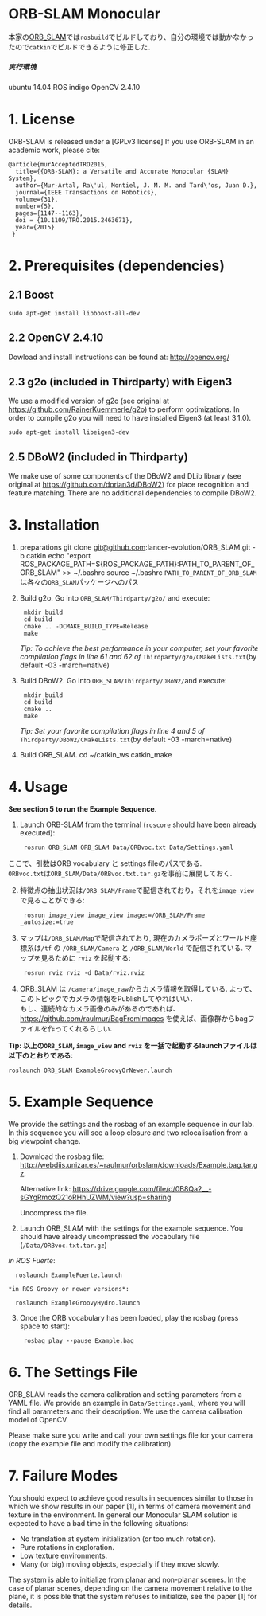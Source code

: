 # ORB-SLAM Monocular

本家の[ORB_SLAM](https://github.com/raulmur/ORB_SLAM)では`rosbuild`でビルドしており、自分の環境では動かなかったので`catkin`でビルドできるように修正した．

##### 実行環境
ubuntu 14.04
ROS indigo
OpenCV 2.4.10

# 1. License

ORB-SLAM is released under a [GPLv3 license]
If you use ORB-SLAM in an academic work, please cite:

    @article{murAcceptedTRO2015,
      title={{ORB-SLAM}: a Versatile and Accurate Monocular {SLAM} System},
      author={Mur-Artal, Ra\'ul, Montiel, J. M. M. and Tard\'os, Juan D.},
      journal={IEEE Transactions on Robotics},
      volume={31},
      number={5},
      pages={1147--1163},
      doi = {10.1109/TRO.2015.2463671},
      year={2015}
     }


# 2. Prerequisites (dependencies)

## 2.1 Boost

	sudo apt-get install libboost-all-dev

## 2.2 OpenCV 2.4.10
Dowload and install instructions can be found at: http://opencv.org/

## 2.3 g2o (included in Thirdparty) with Eigen3
We use a modified version of g2o (see original at https://github.com/RainerKuemmerle/g2o) to perform optimizations.
In order to compile g2o you will need to have installed Eigen3 (at least 3.1.0).
	
	sudo apt-get install libeigen3-dev

## 2.5 DBoW2 (included in Thirdparty) 
We make use of some components of the DBoW2 and DLib library (see original at https://github.com/dorian3d/DBoW2) for place recognition and feature matching. There are no additional dependencies to compile DBoW2.

# 3. Installation

1. preparations
		git clone git@github.com:lancer-evolution/ORB_SLAM.git -b catkin
		echo "export ROS_PACKAGE_PATH=${ROS_PACKAGE_PATH}:PATH_TO_PARENT_OF_ORB_SLAM" >> ~/.bashrc
		source ~/.bashrc
`PATH_TO_PARENT_OF_ORB_SLAM`は各々の`ORB_SLAM`パッケージへのパス

2. Build g2o. Go into `ORB_SLAM/Thirdparty/g2o/` and execute:

		mkdir build
		cd build
		cmake .. -DCMAKE_BUILD_TYPE=Release
		make

	*Tip: To achieve the best performance in your computer, set your favorite compilation flags in line 61 and 62 of* `Thirdparty/g2o/CMakeLists.txt`(by default -03 -march=native)

5. Build DBoW2. Go into `ORB_SLAM/Thirdparty/DBoW2/`and execute:

		mkdir build
		cd build
		cmake ..
		make
	*Tip: Set your favorite compilation flags in line 4 and 5 of* `Thirdparty/DBoW2/CMakeLists.txt`(by default -03 -march=native)

4. Build ORB_SLAM.
		cd ~/catkin_ws
		catkin_make

# 4. Usage

**See section 5 to run the Example Sequence**.

1. Launch ORB-SLAM from the terminal (`roscore` should have been already executed):

		rosrun ORB_SLAM ORB_SLAM Data/ORBvoc.txt Data/Settings.yaml
ここで、引数はORB vocabulary と settings fileのパスである.  
  `ORBvoc.txt`は`ORB_SLAM/Data/ORBvoc.txt.tar.gz`を事前に展開しておく. 

2. 特徴点の抽出状況は`/ORB_SLAM/Frame`で配信されており，それを`image_view`で見ることができる:

		rosrun image_view image_view image:=/ORB_SLAM/Frame _autosize:=true

3. マップは`/ORB_SLAM/Map`で配信されており, 現在のカメラポーズとワールド座標系は`/tf` の `/ORB_SLAM/Camera` と `/ORB_SLAM/World` で配信されている.  マップを見るために `rviz` を起動する:

		rosrun rviz rviz -d Data/rviz.rviz

4. ORB_SLAM は `/camera/image_raw`からカメラ情報を取得している. よって、このトピックでカメラの情報をPublishしてやればいい．  
もし、連続的なカメラ画像のみがあるのであれば、https://github.com/raulmur/BagFromImages を使えば、画像群からbagファイルを作ってくれるらしい.


**Tip: 以上の`ORB_SLAM`, `image_view` and `rviz` を一括で起動するlaunchファイルは以下のとおりである**:

	roslaunch ORB_SLAM ExampleGroovyOrNewer.launch


# 5. Example Sequence
We provide the settings and the rosbag of an example sequence in our lab. In this sequence you will see a loop closure and two relocalisation from a big viewpoint change.

1. Download the rosbag file:  
	http://webdiis.unizar.es/~raulmur/orbslam/downloads/Example.bag.tar.gz. 

	Alternative link: https://drive.google.com/file/d/0B8Qa2__-sGYgRmozQ21oRHhUZWM/view?usp=sharing

	Uncompress the file.

2. Launch ORB_SLAM with the settings for the example sequence. You should have already uncompressed the vocabulary file (`/Data/ORBvoc.txt.tar.gz`)

  *in ROS Fuerte*:

	  roslaunch ExampleFuerte.launch

	*in ROS Groovy or newer versions*:

	  roslaunch ExampleGroovyHydro.launch

3. Once the ORB vocabulary has been loaded, play the rosbag (press space to start):

		rosbag play --pause Example.bag


# 6. The Settings File

ORB_SLAM reads the camera calibration and setting parameters from a YAML file. We provide an example in `Data/Settings.yaml`, where you will find all parameters and their description. We use the camera calibration model of OpenCV.

Please make sure you write and call your own settings file for your camera (copy the example file and modify the calibration)

# 7. Failure Modes

You should expect to achieve good results in sequences similar to those in which we show results in our paper [1], in terms of camera movement and texture in the environment. In general our Monocular SLAM solution is expected to have a bad time in the following situations:
- No translation at system initialization (or too much rotation).
- Pure rotations in exploration.
- Low texture environments.
- Many (or big) moving objects, especially if they move slowly.

The system is able to initialize from planar and non-planar scenes. In the case of planar scenes, depending on the camera movement relative to the plane, it is possible that the system refuses to initialize, see the paper [1] for details. 

